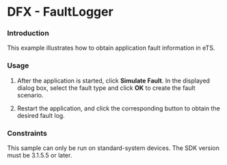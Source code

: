 # DFX - FaultLogger

### Introduction

This example illustrates how to obtain application fault information in eTS.

### Usage

1. After the application is started, click **Simulate Fault**. In the displayed dialog box, select the fault type and click **OK** to create the fault scenario.

2. Restart the application, and click the corresponding button to obtain the desired fault log.

### Constraints

This sample can only be run on standard-system devices. The SDK version must be 3.1.5.5 or later.
